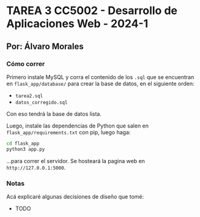 # TAREA 3 CC5002 - Desarrollo de Aplicaciones Web - 2024-1

## Por: Álvaro Morales

### Cómo correr

Primero instale MySQL y corra el contenido de los `.sql` que se encuentran en `flask_app/database/` para crear la base de datos, en el siguiente orden:

- `tarea2.sql`
- `datos_corregido.sql`

Con eso tendrá la base de datos lista.

Luego, instale las dependencias de Python que salen en `flask_app/requirements.txt` con pip, luego haga:

```bash
cd flask_app
python3 app.py
```

...para correr el servidor. Se hosteará la pagina web en `http://127.0.0.1:5000`.

### Notas

Acá explicaré algunas decisiones de diseño que tomé:

- TODO
  